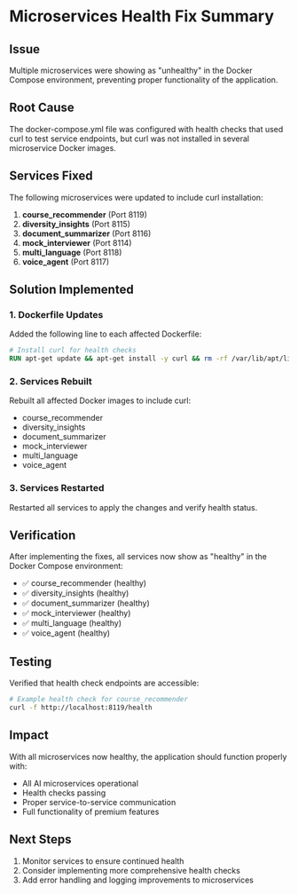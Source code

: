 # Microservices Health Fix Summary

## Issue
Multiple microservices were showing as "unhealthy" in the Docker Compose environment, preventing proper functionality of the application.

## Root Cause
The docker-compose.yml file was configured with health checks that used curl to test service endpoints, but curl was not installed in several microservice Docker images.

## Services Fixed
The following microservices were updated to include curl installation:

1. **course_recommender** (Port 8119)
2. **diversity_insights** (Port 8115)
3. **document_summarizer** (Port 8116)
4. **mock_interviewer** (Port 8114)
5. **multi_language** (Port 8118)
6. **voice_agent** (Port 8117)

## Solution Implemented

### 1. Dockerfile Updates
Added the following line to each affected Dockerfile:
```dockerfile
# Install curl for health checks
RUN apt-get update && apt-get install -y curl && rm -rf /var/lib/apt/lists/*
```

### 2. Services Rebuilt
Rebuilt all affected Docker images to include curl:
- course_recommender
- diversity_insights
- document_summarizer
- mock_interviewer
- multi_language
- voice_agent

### 3. Services Restarted
Restarted all services to apply the changes and verify health status.

## Verification
After implementing the fixes, all services now show as "healthy" in the Docker Compose environment:
- ✅ course_recommender (healthy)
- ✅ diversity_insights (healthy)
- ✅ document_summarizer (healthy)
- ✅ mock_interviewer (healthy)
- ✅ multi_language (healthy)
- ✅ voice_agent (healthy)

## Testing
Verified that health check endpoints are accessible:
```bash
# Example health check for course_recommender
curl -f http://localhost:8119/health
```

## Impact
With all microservices now healthy, the application should function properly with:
- All AI microservices operational
- Health checks passing
- Proper service-to-service communication
- Full functionality of premium features

## Next Steps
1. Monitor services to ensure continued health
2. Consider implementing more comprehensive health checks
3. Add error handling and logging improvements to microservices